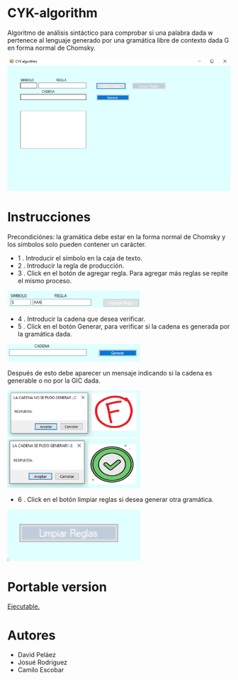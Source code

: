 # CYK-algorithm
Algoritmo de análisis sintáctico para comprobar si una palabra dada w pertenece al lenguaje generado por una gramática libre de contexto dada G en forma normal de Chomsky.

<img src="/CYK-algorithm/resources/img1.PNG" width = 600>

# Instrucciones
Precondiciónes: la gramática debe estar en la forma normal de Chomsky y los símbolos solo pueden contener un carácter.

- 1 . Introducir el símbolo en la caja de texto.
- 2 . Introducir la regla de producción.
- 3 . Click en el botón de agregar regla. 
Para agregar más reglas se repite el mismo proceso.

<img src="/CYK-algorithm/resources/123Intru.PNG" width = 300>

- 4 . Introducir la cadena que desea verificar.
- 5 . Click en el botón Generar, para verificar si la cadena es generada por la gramática dada.

<img src="/CYK-algorithm/resources/cadenaYgenerar.PNG" width = 300>

Después de esto debe aparecer un mensaje indicando si la cadena es generable o no por la GIC dada.

<img src="/CYK-algorithm/resources/NosePudo.PNG" width = 300>

<img src="/CYK-algorithm/resources/SisePudo.PNG" width = 300>

- 6 . Click en el botón limpiar reglas si desea generar otra gramática.

<img src="/CYK-algorithm/resources/Limpiar.PNG" width = 300>

# Portable version 

[Ejecutable.](https://github.com/jdpv01/CYK-algorithm/raw/master/CYK-algorithm/CYK-algorithm.exe)

# Autores

- David Peláez
- Josué Rodriguez 
- Camilo Escobar 


